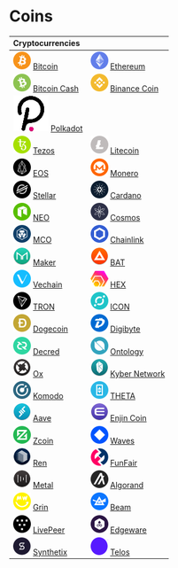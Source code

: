 # Coins

| Cryptocurrencies |  |
| :--- | :--- |
| ![](.gitbook/assets/btc.png) [Bitcoin](coins/btc/) | ![](.gitbook/assets/eth.png) [Ethereum](coins/overview-eth/) |
| ![](.gitbook/assets/bch.png) [Bitcoin Cash](coins/bch/) | ![](.gitbook/assets/bnb.png) [Binance Coin](coins/bnb/) |
| ![](.gitbook/assets/dot.png) [Polkadot](coins/polkadot-or-dot/) |  |
| ![](.gitbook/assets/xtz.png) [Tezos](coins/overview-xtz/) | ![](.gitbook/assets/ltc.png) [Litecoin](coins/ltc/) |
| ![](.gitbook/assets/eos.png) [EOS](coins/overview-eos/) | ![](.gitbook/assets/xmr.png) [Monero](coins/overview-xmr/) |
| ![](.gitbook/assets/xlm.png) [Stellar](coins/xlm/) | ![](.gitbook/assets/ada.png) [Cardano](coins/overview-ada/) |
| ![](.gitbook/assets/neo.png) [NEO](coins/overview-neo/) | ![](.gitbook/assets/atom.png) [Cosmos](coins/atom/) |
| ![](.gitbook/assets/mco.png) [MCO](coins/mco/) | ![](.gitbook/assets/link.png) [Chainlink](coins/link.md) |
| ![](.gitbook/assets/mkr.png) [Maker](coins/mkr.md) | ![](.gitbook/assets/bat.png) [BAT](coins/bat.md) |
| ![](.gitbook/assets/vet.png) [Vechain](coins/overview-vet/) | ![](.gitbook/assets/hex.png) [HEX](coins/overview-hex/) |
| ![](.gitbook/assets/trx.png) [TRON](coins/overview-trx/) | ![](.gitbook/assets/icx.png) [ICON](coins/overview-icx/) |
| ![](.gitbook/assets/doge.png) [Dogecoin](coins/doge.md) | ![](.gitbook/assets/dgb.png) [Digibyte](coins/dgb.md) |
| ![](.gitbook/assets/dcr.png) [Decred](coins/dcr/) | ![](.gitbook/assets/ont.png) [Ontology](coins/ont/) |
| ![](.gitbook/assets/zrx.png) [Ox](coins/zrx.md) | ![](.gitbook/assets/knc.png) [Kyber Network](coins/knc.md) |
| ![](.gitbook/assets/kmd.png) [Komodo](coins/kmd/) | ![](.gitbook/assets/theta.png) [THETA](coins/theta/) |
| ![](.gitbook/assets/lend.png) [Aave](coins/lend.md) | ![](.gitbook/assets/enj.png) [Enjin Coin](coins/enj.md) |
| ![](.gitbook/assets/xzc.png) [Zcoin](coins/xzc/) | ![](.gitbook/assets/waves.png) [Waves](coins/waves/) |
| ![](.gitbook/assets/ren.png) [Ren](coins/ren.md) | ![](.gitbook/assets/fun.png) [FunFair](coins/fun.md) |
| ![](.gitbook/assets/mtl.png) [Metal](coins/mtl.md) | ![](.gitbook/assets/algo.png) [Algorand](coins/algo.md) |
| ![](.gitbook/assets/grin.png) [Grin](coins/overview-grin/) | ![](.gitbook/assets/beam.png) [Beam](coins/overview-beam/) |
| ![](.gitbook/assets/lpt.png) [LivePeer](coins/lpt/) | ![](.gitbook/assets/edg.png) [Edgeware](coins/edg/) |
| ![](.gitbook/assets/snx.png) [Synthetix](coins/snx/) | ![](.gitbook/assets/tlos.png) [Telos](coins/overview-tlos/) |

